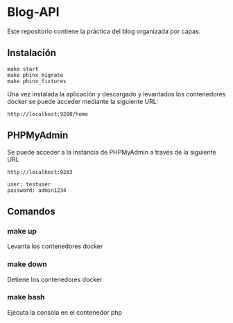 # Blog-API

Este repositorio contiene la práctica del blog organizada por capas.

## Instalación


```shell
make start
make phinx_migrate
make phinx_fixtures
```

Una vez instalada la aplicación y descargado y levantados los contenedores docker se puede acceder mediante la siguiente URL:
```
http://localhost:9200/home
```

## PHPMyAdmin
Se puede acceder a la instancia de PHPMyAdmin a través de la siguiente URL
```
http://localhost:9283

user: testuser
password: admin1234
```

## Comandos

### make up
Levanta los contenedores docker

### make down
Detiene los contenedores docker

### make bash
Ejecuta la consola en el contenedor php

